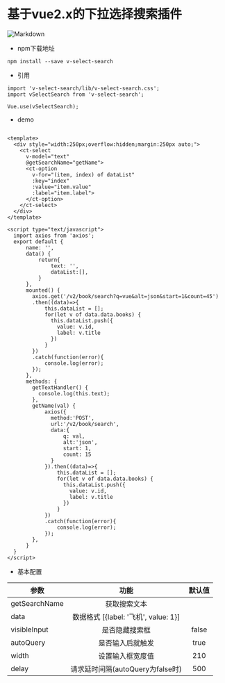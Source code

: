 # 基于vue2.x的下拉选择搜索插件
![Markdown](http://i1.bvimg.com/672220/53a0515612622e7f.gif)
- npm下载地址
```
npm install --save v-select-search
```

- 引用
```
import 'v-select-search/lib/v-select-search.css';
import vSelectSearch from 'v-select-search';

Vue.use(vSelectSearch);
```

- demo
```

<template>
  <div style="width:250px;overflow:hidden;margin:250px auto;">
    <ct-select
      v-model="text"
      @getSearchName="getName">
      <ct-option
        v-for="(item, index) of dataList"
        :key="index"
        :value="item.value"
        :label="item.label">
      </ct-option>
    </ct-select>
  </div>
</template>

<script type="text/javascript">
  import axios from 'axios';
  export default {
      name: '',
      data() {
          return{
              text: '',
              dataList:[],
          }
      },
      mounted() {
        axios.get('/v2/book/search?q=vue&alt=json&start=1&count=45')
        .then((data)=>{
            this.dataList = [];
            for(let v of data.data.books) {
              this.dataList.push({
                value: v.id,
                label: v.title
              })
            }
        })
        .catch(function(error){
            console.log(error);
        });
      },
      methods: {
        getTextHandler() {
          console.log(this.text);
        },
        getName(val) {
            axios({
              method:'POST',
              url:'/v2/book/search',
              data:{
                  q: val,
                  alt:'json',
                  start: 1,
                  count: 15
              }
            }).then((data)=>{
                this.dataList = [];
                for(let v of data.data.books) {
                  this.dataList.push({
                    value: v.id,
                    label: v.title
                  })
                }
            })
            .catch(function(error){
                console.log(error);
            });
        },
      }
  }
</script>

```
- 基本配置


| 参数   |  功能  | 默认值|
| --------  | :----:  |:----:  |
| getSearchName     |   获取搜索文本    |  |
| data     |   数据格式 [{label: '飞机', value: 1}]    |  |
| visibleInput     |   是否隐藏搜索框   | false |
| autoQuery     |   是否输入后就触发    | true |
| width     |   设置输入框宽度值    | 210 |
| delay     |   请求延时间隔(autoQuery为false时)    | 500 |